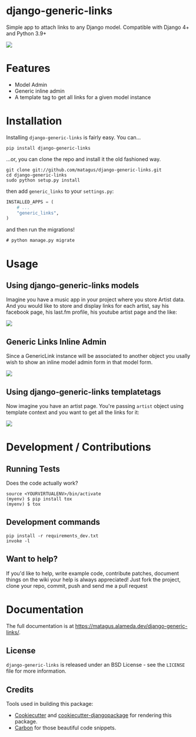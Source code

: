 django-generic-links
====================

Simple app to attach links to any Django model. Compatible with Django 4+ and Python 3.9+

![](docs/images/admin.png)


Features
========

- Model Admin
- Generic inline admin
- A template tag to get all links for a given model instance


Installation
============

Installing `django-generic-links` is fairly easy. You can...

    pip install django-generic-links

...or, you can clone the repo and install it the old fashioned way.

    git clone git://github.com/matagus/django-generic-links.git
    cd django-generic-links
    sudo python setup.py install

then add `generic_links` to your `settings.py`:

``` python
INSTALLED_APPS = (
    # ...
    "generic_links",
)
```

and then run the migrations!

    # python manage.py migrate


Usage
=====

Using django-generic-links models
---------------------------------

Imagine you have a music app in your project where you store Artist data. And you
would like to store and display links for each artist, say his facebook page,
his last.fm profile, his youtube artist page and the like:

![](docs/images/usage.png)


Generic Links Inline Admin
--------------------------

Since a GenericLink instance will be associated to another object you usally
wish to show an inline model admin form in that model form.

![](docs/images/inline.png)


Using django-generic-links templatetags
---------------------------------------

Now imagine you have an artist page. You're passing `artist` object using template
context and you want to get all the links for it:

![](docs/images/templatetags.png)

Development / Contributions
===========================

Running Tests
-------------

Does the code actually work?

    source <YOURVIRTUALENV>/bin/activate
    (myenv) $ pip install tox
    (myenv) $ tox


Development commands
--------------------

    pip install -r requirements_dev.txt
    invoke -l



Want to help?
-------------

If you'd like to help, write example code, contribute patches, document things
on the wiki your help is always appreciated! Just fork the project, clone your
repo, commit, push and send me a pull request


Documentation
=============

The full documentation is at
<https://matagus.alameda.dev/django-generic-links/>.

License
-------

`django-generic-links` is released under an BSD License - see the `LICENSE` file
for more information.


Credits
-------

Tools used in building this package:

-   [Cookiecutter](https://github.com/audreyr/cookiecutter) and [cookiecutter-djangopackage](https://github.com/pydanny/cookiecutter-djangopackage) for rendering this package.
-   [Carbon](https://carbon.now.sh/) for those beautiful code snippets.
